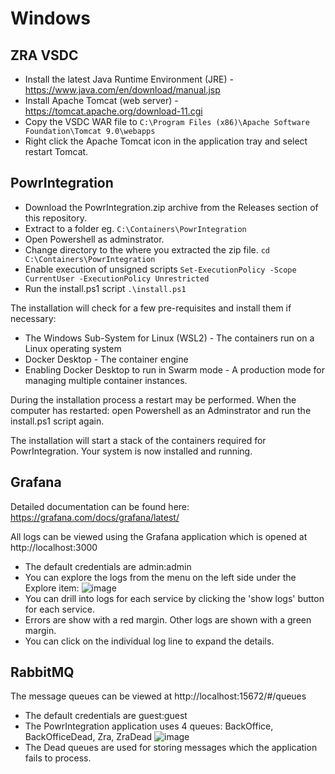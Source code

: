 Windows
=======

ZRA VSDC
--------
* Install the latest Java Runtime Environment (JRE) - https://www.java.com/en/download/manual.jsp
* Install Apache Tomcat (web server) - https://tomcat.apache.org/download-11.cgi
* Copy the VSDC WAR file to `C:\Program Files (x86)\Apache Software Foundation\Tomcat 9.0\webapps`
* Right click the Apache Tomcat icon in the application tray and select restart Tomcat.

PowrIntegration
---------------
* Download the PowrIntegration.zip archive from the Releases section of this repository.
* Extract to a folder eg. `C:\Containers\PowrIntegration`
* Open Powershell as adminstrator.
* Change directory to the where you extracted the zip file.
`cd C:\Containers\PowrIntegration`
* Enable execution of unsigned scripts
`Set-ExecutionPolicy -Scope CurrentUser -ExecutionPolicy Unrestricted`
* Run the install.ps1 script
`.\install.ps1`

The installation will check for a few pre-requisites and install them if necessary:
* The Windows Sub-System for Linux (WSL2) - The containers run on a Linux operating system
* Docker Desktop - The container engine
* Enabling Docker Desktop to run in Swarm mode - A production mode for managing multiple container instances.

During the installation process a restart may be performed. When the computer has restarted: open Powershell as an Adminstrator and run the install.ps1 script again.

The installation will start a stack of the containers required for PowrIntegration. Your system is now installed and running.

Grafana
-------
Detailed documentation can be found here: https://grafana.com/docs/grafana/latest/

All logs can be viewed using the Grafana application which is opened at http://localhost:3000
* The default credentials are admin:admin
* You can explore the logs from the menu on the left side under the Explore item:
![image](https://github.com/user-attachments/assets/5b463e20-f049-496a-99bd-88c789340c4c)
* You can drill into logs for each service by clicking the 'show logs' button for each service.
* Errors are show with a red margin. Other logs are shown with a green margin.
* You can click on the individual log line to expand the details.

RabbitMQ
--------
The message queues can be viewed at http://localhost:15672/#/queues
* The default credentials are guest:guest
* The PowrIntegration application uses 4 queues: BackOffice, BackOfficeDead, Zra, ZraDead
![image](https://github.com/user-attachments/assets/b8211da7-2435-4c48-b487-d615484c1832)
* The Dead queues are used for storing messages which the application fails to process.

